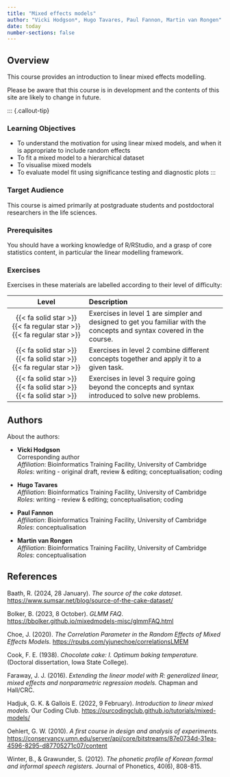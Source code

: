 ```yaml
---
title: "Mixed effects models"
author: "Vicki Hodgson*, Hugo Tavares, Paul Fannon, Martin van Rongen"
date: today
number-sections: false
---
```


## Overview 

This course provides an introduction to linear mixed effects modelling.

Please be aware that this course is in development and the contents of this site are likely to change in future.

::: {.callout-tip}
### Learning Objectives

- To understand the motivation for using linear mixed models, and when it is appropriate to include random effects
- To fit a mixed model to a hierarchical dataset
- To visualise mixed models
- To evaluate model fit using significance testing and diagnostic plots
:::

### Target Audience

This course is aimed primarily at postgraduate students and postdoctoral researchers in the life sciences.

### Prerequisites

You should have a working knowledge of R/RStudio, and a grasp of core statistics content, in particular the linear modelling framework.

### Exercises

Exercises in these materials are labelled according to their level of difficulty:

| Level | Description |
| :-: | :----------- |
| {{< fa solid star >}} {{< fa regular star >}} {{< fa regular star >}} | Exercises in level 1 are simpler and designed to get you familiar with the concepts and syntax covered in the course. |
| {{< fa solid star >}} {{< fa solid star >}} {{< fa regular star >}} | Exercises in level 2 combine different concepts together and apply it to a given task. |
| {{< fa solid star >}} {{< fa solid star >}} {{< fa solid star >}} | Exercises in level 3 require going beyond the concepts and syntax introduced to solve new problems. |

## Authors

About the authors:

- **Vicki Hodgson**
  <a href="https://orcid.org/0000-0001-5619-2118" target="_blank"><i class="fa-brands fa-orcid" style="color:#a6ce39"></i></a>
  <a href="https://github.com/Vicki-H" target="_blank"><i class="fa-brands fa-github" style="color:#4078c0"></i></a>
  <a href="mailto:vjh33[at]cam.ac.uk" target="_blank"><i class="fa fa-envelope" aria-hidden="true"></i></a> \
  Corresponding author \
  _Affiliation_: Bioinformatics Training Facility, University of Cambridge  
  _Roles_: writing - original draft, review & editing; conceptualisation; coding
  
- **Hugo Tavares**
  <a href="https://orcid.org/0000-0001-9373-2726" target="_blank"><i class="fa-brands fa-orcid" style="color:#a6ce39"></i></a> 
  <a href="https://github.com/tavareshugo" target="_blank"><i class="fa-brands fa-github" style="color:#4078c0"></i></a> \
  _Affiliation_: Bioinformatics Training Facility, University of Cambridge  
  _Roles_: writing - review & editing; conceptualisation; coding

- **Paul Fannon** \
  _Affiliation_: Bioinformatics Training Facility, University of Cambridge  
  _Roles_: conceptualisation

- **Martin van Rongen**
  <a href="https://orcid.org/0000-0002-1441-367X" target="_blank"><i class="fa-brands fa-orcid" style="color:#a6ce39"></i></a> 
  <a href="https://github.com/mvanrongen" target="_blank"><i class="fa-brands fa-github" style="color:#4078c0"></i></a> \
  _Affiliation_: Bioinformatics Training Facility, University of Cambridge  
  _Roles_: conceptualisation

## References

Baath, R. (2024, 28 January). *The source of the cake dataset*. <https://www.sumsar.net/blog/source-of-the-cake-dataset/>

Bolker, B. (2023, 8 October). *GLMM FAQ*. <https://bbolker.github.io/mixedmodels-misc/glmmFAQ.html>

Choe, J. (2020). *The Correlation Parameter in the Random Effects of Mixed Effects Models.* <https://rpubs.com/yjunechoe/correlationsLMEM> 

Cook, F. E. (1938). *Chocolate cake: I. Optimum baking temperature.* (Doctoral dissertation, Iowa State College).

Faraway, J. J. (2016). *Extending the linear model with R: generalized linear, mixed effects and nonparametric regression models.* Chapman and Hall/CRC.

Hadjuk, G. K. & Gallois E. (2022, 9 February). *Introduction to linear mixed models.* Our Coding Club. <https://ourcodingclub.github.io/tutorials/mixed-models/>

Oehlert, G. W. (2010). *A first course in design and analysis of experiments.* <https://conservancy.umn.edu/server/api/core/bitstreams/87e0734d-31ea-4596-8295-d87705271c07/content> 

Winter, B., & Grawunder, S. (2012). *The phonetic profile of Korean formal and informal speech registers.* Journal of Phonetics, 40(6), 808-815.
